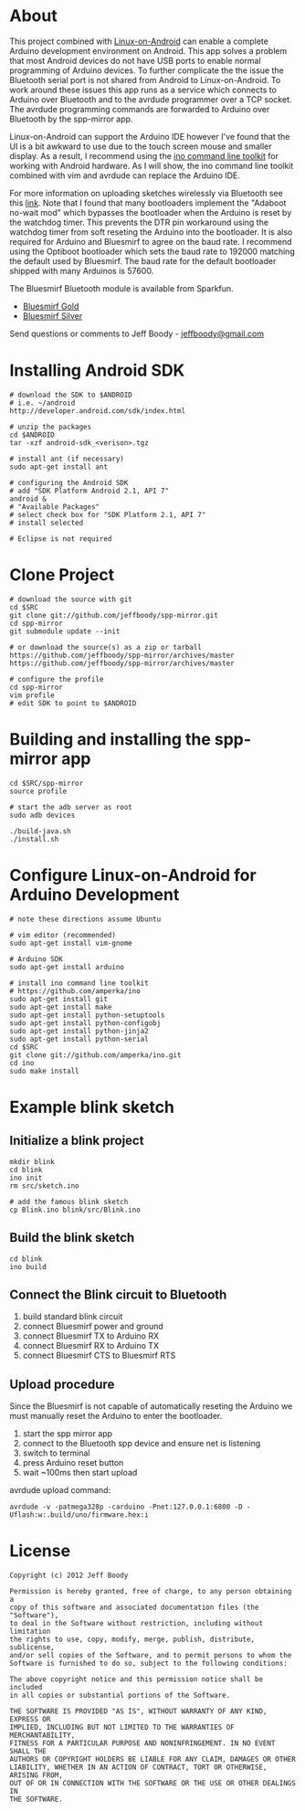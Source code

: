 About
=====

This project combined with
<a href="http://linuxonandroid.org/">Linux-on-Android</a> can enable a
complete Arduino development environment on Android. This app solves
a problem that most Android devices do not have USB ports to enable
normal programming of Arduino devices. To further complicate the
the issue the Bluetooth serial port is not shared from Android to
Linux-on-Android. To work around these issues this app runs as a
service which connects to Arduino over Bluetooth and to the avrdude
programmer over a TCP socket. The avrdude programming commands are
forwarded to Arduino over Bluetooth by the spp-mirror app.

Linux-on-Android can support the Arduino IDE however I've found that
the UI is a bit awkward to use due to the touch screen mouse and
smaller display. As a result, I recommend using the
<a href="http://inotool.org/">ino command line toolkit</a> for
working with Android hardware. As I will show, the ino command line
toolkit combined with vim and avrdude can replace the Arduino IDE.

For more information on uploading sketches wirelessly via Bluetooth see this
<a href="http://ariverpad.wordpress.com/2012/02/26/uploading-arduino-sketches-wirelessly-using-a-bluetooth-breakout-board/">link</a>.
Note that I found that many bootloaders implement the "Adaboot no-wait mod"
which bypasses the bootloader when the Arduino is reset by the watchdog
timer. This prevents the DTR pin workaround using the watchdog timer from
soft reseting the Arduino into the bootloader.  It is also required
for Arduino and Bluesmirf to agree on the baud rate. I recommend using the
Optiboot bootloader which sets the baud rate to 192000 matching the default
used by Bluesmirf. The baud rate for the default bootloader shipped with
many Arduinos is 57600.

The Bluesmirf Bluetooth module is available from Sparkfun.

* <a href="https://www.sparkfun.com/products/10268">Bluesmirf Gold</a>
* <a href="https://www.sparkfun.com/products/10269">Bluesmirf Silver</a>

Send questions or comments to Jeff Boody - jeffboody@gmail.com

Installing Android SDK
======================

	# download the SDK to $ANDROID
	# i.e. ~/android
	http://developer.android.com/sdk/index.html
	
	# unzip the packages
	cd $ANDROID
	tar -xzf android-sdk_<verison>.tgz
	
	# install ant (if necessary)
	sudo apt-get install ant
	
	# configuring the Android SDK
	# add "SDK Platform Android 2.1, API 7"
	android &
	# "Available Packages"
	# select check box for "SDK Platform 2.1, API 7"
	# install selected
	
	# Eclipse is not required

Clone Project
=============

	# download the source with git
	cd $SRC
	git clone git://github.com/jeffboody/spp-mirror.git
	cd spp-mirror
	git submodule update --init
	
	# or download the source(s) as a zip or tarball
	https://github.com/jeffboody/spp-mirror/archives/master
	https://github.com/jeffboody/spp-mirror/archives/master
	
	# configure the profile
	cd spp-mirror
	vim profile
	# edit SDK to point to $ANDROID

Building and installing the spp-mirror app
==========================================

	cd $SRC/spp-mirror
	source profile
	
	# start the adb server as root
	sudo adb devices
	
	./build-java.sh
	./install.sh

Configure Linux-on-Android for Arduino Development
==================================================

	# note these directions assume Ubuntu
	
	# vim editor (recommended)
	sudo apt-get install vim-gnome
	
	# Arduino SDK
	sudo apt-get install arduino
	
	# install ino command line toolkit
	# https://github.com/amperka/ino
	sudo apt-get install git
	sudo apt-get install make
	sudo apt-get install python-setuptools
	sudo apt-get install python-configobj
	sudo apt-get install python-jinja2
	sudo apt-get install python-serial
	cd $SRC
	git clone git://github.com/amperka/ino.git
	cd ino
	sudo make install

Example blink sketch
====================

Initialize a blink project
--------------------------

	mkdir blink
	cd blink
	ino init
	rm src/sketch.ino
	
	# add the famous blink sketch
	cp Blink.ino blink/src/Blink.ino

Build the blink sketch
-----------------------

	cd blink
	ino build

Connect the Blink circuit to Bluetooth
--------------------------------------

1. build standard blink circuit
2. connect Bluesmirf power and ground
3. connect Bluesmirf TX to Arduino RX
4. connect Bluesmirf RX to Arduino TX
5. connect Bluesmirf CTS to Bluesmirf RTS

Upload procedure
----------------

Since the Bluesmirf is not capable of automatically reseting the Arduino we
must manually reset the Arduino to enter the bootloader.

1. start the spp mirror app
2. connect to the Bluetooth spp device and ensure net is listening
3. switch to terminal
4. press Arduino reset button
5. wait ~100ms then start upload

avrdude upload command:

	avrdude -v -patmega328p -carduino -Pnet:127.0.0.1:6800 -D -Uflash:w:.build/uno/firmware.hex:i

License
=======

	Copyright (c) 2012 Jeff Boody

	Permission is hereby granted, free of charge, to any person obtaining a
	copy of this software and associated documentation files (the "Software"),
	to deal in the Software without restriction, including without limitation
	the rights to use, copy, modify, merge, publish, distribute, sublicense,
	and/or sell copies of the Software, and to permit persons to whom the
	Software is furnished to do so, subject to the following conditions:

	The above copyright notice and this permission notice shall be included
	in all copies or substantial portions of the Software.

	THE SOFTWARE IS PROVIDED "AS IS", WITHOUT WARRANTY OF ANY KIND, EXPRESS OR
	IMPLIED, INCLUDING BUT NOT LIMITED TO THE WARRANTIES OF MERCHANTABILITY,
	FITNESS FOR A PARTICULAR PURPOSE AND NONINFRINGEMENT. IN NO EVENT SHALL THE
	AUTHORS OR COPYRIGHT HOLDERS BE LIABLE FOR ANY CLAIM, DAMAGES OR OTHER
	LIABILITY, WHETHER IN AN ACTION OF CONTRACT, TORT OR OTHERWISE, ARISING FROM,
	OUT OF OR IN CONNECTION WITH THE SOFTWARE OR THE USE OR OTHER DEALINGS IN
	THE SOFTWARE.
